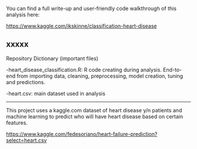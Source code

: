 You can find a full write-up and user-friendly code walkthrough of this analysis here:

https://www.kaggle.com/ikskinne/classification-heart-disease

xxxxx
---
Repository Dictionary (important files)

-heart_disease_classification.R: R code creating during analysis. End-to-end from importing data, cleaning, preprocessing, model creation, tuning and predictions.

-heart.csv: main dataset used in analysis

---
This project uses a kaggle.com dataset of heart disease y/n patients and machine learning to predict who will have heart disease based on certain features.

https://www.kaggle.com/fedesoriano/heart-failure-prediction?select=heart.csv
